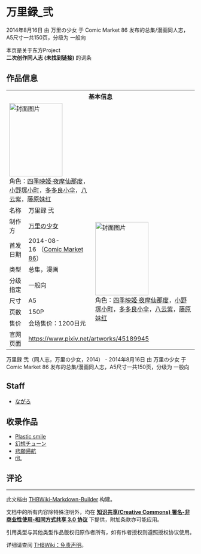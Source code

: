 # 万里録_弐

<!-- source html: G:\repos\THBWiki-Markdown-Builder\THBWikiMarkdown\Temp\main\b\b2\ns0%3A%E4%B8%87%E9%87%8C%E9%8C%B2_%E5%BC%90.html -->

2014年8月16日 由 万里の少女 于 Comic Market 86 发布的总集/漫画同人志，A5尺寸一共150页，分级为 一般向

本页是关于东方Project  
 **二次创作同人志 (未找到链接)** 的词条

## 作品信息

<table><tbody><tr><th colspan="3">基本信息</th></tr><tr><td class="cover-artwork-mobile" colspan="2"><a href="./文件-万里録_弐封面.jpg.md" class="image" title="封面图片"><img alt="封面图片" src="https://upload.thwiki.cc/thumb/3/39/%E4%B8%87%E9%87%8C%E9%8C%B2_%E5%BC%90%E5%B0%81%E9%9D%A2.jpg/142px-%E4%B8%87%E9%87%8C%E9%8C%B2_%E5%BC%90%E5%B0%81%E9%9D%A2.jpg" decoding="async" loading="lazy" width="142" height="196" srcset="https://upload.thwiki.cc/thumb/3/39/%E4%B8%87%E9%87%8C%E9%8C%B2_%E5%BC%90%E5%B0%81%E9%9D%A2.jpg/213px-%E4%B8%87%E9%87%8C%E9%8C%B2_%E5%BC%90%E5%B0%81%E9%9D%A2.jpg 1.5x, https://upload.thwiki.cc/thumb/3/39/%E4%B8%87%E9%87%8C%E9%8C%B2_%E5%BC%90%E5%B0%81%E9%9D%A2.jpg/284px-%E4%B8%87%E9%87%8C%E9%8C%B2_%E5%BC%90%E5%B0%81%E9%9D%A2.jpg 2x" data-file-width="726" data-file-height="1000"></a><div class="cover-char">角色：<a href="./四季映姬·夜摩仙那度.md" title="四季映姬·夜摩仙那度">四季映姬·夜摩仙那度</a>，<a href="./小野塚小町.md" title="小野塚小町">小野塚小町</a>，<a href="./多多良小伞.md" title="多多良小伞">多多良小伞</a>，<a href="./八云紫.md" title="八云紫">八云紫</a>，<a href="./藤原妹红.md" title="藤原妹红">藤原妹红</a></div></td>
</tr><tr><td class="label">名称</td><td colspan="2"> 万里録 弐 </td></tr><tr><td class="label">制作方</td><td><a href="./万里の少女.md" title="万里の少女">万里の少女</a></td><td class="cover-artwork" rowspan="7" style="min-width:196px;"><a href="./文件-万里録_弐封面.jpg.md" class="image" title="封面图片"><img alt="封面图片" src="https://upload.thwiki.cc/thumb/3/39/%E4%B8%87%E9%87%8C%E9%8C%B2_%E5%BC%90%E5%B0%81%E9%9D%A2.jpg/142px-%E4%B8%87%E9%87%8C%E9%8C%B2_%E5%BC%90%E5%B0%81%E9%9D%A2.jpg" decoding="async" loading="lazy" width="142" height="196" srcset="https://upload.thwiki.cc/thumb/3/39/%E4%B8%87%E9%87%8C%E9%8C%B2_%E5%BC%90%E5%B0%81%E9%9D%A2.jpg/213px-%E4%B8%87%E9%87%8C%E9%8C%B2_%E5%BC%90%E5%B0%81%E9%9D%A2.jpg 1.5x, https://upload.thwiki.cc/thumb/3/39/%E4%B8%87%E9%87%8C%E9%8C%B2_%E5%BC%90%E5%B0%81%E9%9D%A2.jpg/284px-%E4%B8%87%E9%87%8C%E9%8C%B2_%E5%BC%90%E5%B0%81%E9%9D%A2.jpg 2x" data-file-width="726" data-file-height="1000"></a><div class="cover-char">角色：<a href="./四季映姬·夜摩仙那度.md" title="四季映姬·夜摩仙那度">四季映姬·夜摩仙那度</a>，<a href="./小野塚小町.md" title="小野塚小町">小野塚小町</a>，<a href="./多多良小伞.md" title="多多良小伞">多多良小伞</a>，<a href="./八云紫.md" title="八云紫">八云紫</a>，<a href="./藤原妹红.md" title="藤原妹红">藤原妹红</a></div></td>
</tr><tr><td class="label">首发日期</td><td>2014-08-16&#160;（<a href="/展会作品列表?e=Comic+Market%2386">Comic Market 86</a>）</td></tr><tr><td class="label">类型</td><td>总集，漫画</td></tr><tr><td class="label">分级指定</td><td>一般向</td></tr><tr><td class="label">尺寸</td><td>A5</td></tr><tr><td class="label">页数</td><td>150P</td></tr><tr><td class="label">售价</td><td>会场售价：1200日元</td></tr>
<tr><td class="label">官网页面</td><td colspan="2"><a rel="nofollow" class="external free" href="https://www.pixiv.net/artworks/45189945">https://www.pixiv.net/artworks/45189945</a></td></tr></tbody></table>

万里録 弐（同人志，万里の少女，2014） - 2014年8月16日 由 万里の少女 于 Comic Market 86 发布的总集/漫画同人志，A5尺寸一共150页，分级为 一般向

## Staff
- [ながろ](./ながろ（视频）.md)


## 收录作品
- [Plastic smile](./Plastic_smile.md)
- [幻想チューン](./幻想チューン.md)
- [悲願帰航](./悲願帰航.md)
- [rit.](./rit..md)


## 评论




---

此文档由 [THBWiki-Markdown-Builder](https://github.com/Delsin-Yu/THBWiki-Markdown-Builder) 构建。

文档中的所有内容除特殊注明外，均在 [**知识共享(Creative Commons) 署名-非商业性使用-相同方式共享 3.0 协议**](https://creativecommons.org/licenses/by-sa/3.0/deed.zh-hans) 下提供，附加条款亦可能应用。

引用类型与其他类型作品版权归原作者所有，如有作者授权则遵照授权协议使用。

详细请查阅 [THBWiki：免责声明](https://thbwiki.cc/THBWiki:%E5%85%8D%E8%B4%A3%E5%A3%B0%E6%98%8E)。

